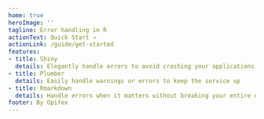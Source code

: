 ```yaml
---
home: true
heroImage: ''
tagline: Error handling in R
actionText: Quick Start →
actionLink: /guide/get-started
features:
- title: Shiny
  details: Elegantly handle errors to avoid crashing your applications
- title: Plumber
  details: Easily handle warnings or errors to keep the service up
- title: Rmarkdown
  details: Handle errors when it matters without breaking your entire document.
footer: By Opifex
---
```

